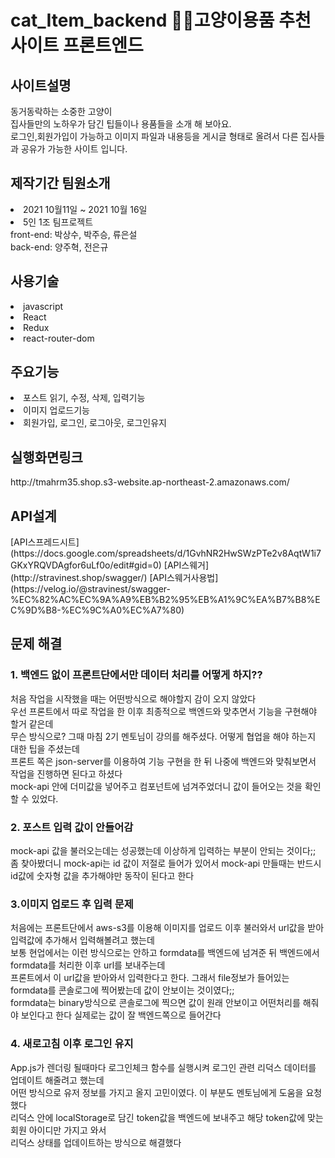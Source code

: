 # cat_Item_backend 🐱‍👓고양이용품 추천 사이트 프론트엔드 
<h2>사이트설명</h2> 
동거동락하는 소중한 고양이<br> 
집사들만의 노하우가 담긴 팁들이나 용품들을 소개 해 보아요.<br>
로그인,회원가입이 가능하고 이미지 파일과 내용등을 게시글 형태로 올려서 다른 집사들과 공유가 가능한 사이트 입니다. 
<h2>제작기간 팀원소개</h2> 
<li> 2021 10월11일 ~ 2021 10월 16일</li> 
<li>5인 1조 팀프로젝트<br>
  front-end: 박상수, 박주승, 류은설 <br> 
  back-end: 양주혁, 전은규 
<h2>사용기술</h2> 
<li>javascript</li> 
<li>React</li> 
<li>Redux</li> 
<li>react-router-dom</li>
<h2>주요기능</h2> 
<li>포스트 읽기, 수정, 삭제, 입력기능</li>
<li>이미지 업로드기능</li>
<li>회원가입, 로그인, 로그아웃, 로그인유지</li>
<h2>실행화면링크</h2>
http://tmahrm35.shop.s3-website.ap-northeast-2.amazonaws.com/
<h2>API설계</h2> 
 [API스프레드시트](https://docs.google.com/spreadsheets/d/1GvhNR2HwSWzPTe2v8AqtW1i7GKxYRQVDAgfor6uLf0o/edit#gid=0) 
 [API스웨거](http://stravinest.shop/swagger/) 
 [API스웨거사용법](https://velog.io/@stravinest/swagger-%EC%82%AC%EC%9A%A9%EB%B2%95%EB%A1%9C%EA%B7%B8%EC%9D%B8-%EC%9C%A0%EC%A7%80) 
 <h2>문제 해결</h2> 
 <h3>1. 백엔드 없이 프론트단에서만 데이터 처리를 어떻게 하지??</h3>
 처음 작업을 시작했을 때는 어떤방식으로 해야할지 감이 오지 않았다<br>
 우선 프론트에서 따로 작업을 한 이후 최종적으로 백엔드와 맞추면서 기능을 구현해야 할거 같은데<br>
 무슨 방식으로? 그때 마침 2기 멘토님이 강의를 해주셨다. 어떻게 협업을 해야 하는지 대한 팁을 주셨는데<br>
 프론트 쪽은 json-server를 이용하여 기능 구현을 한 뒤 나중에 백엔드와 맞춰보면서 작업을 진행하면 된다고 하셨다<br>
 mock-api 안에 더미값을 넣어주고 컴포넌트에 넘겨주었더니 값이 들어오는 것을 확인할 수 있었다.<br>
 
 <h3>2. 포스트 입력 값이 안들어감</h3>
 mock-api 값을 불러오는데는 성공했는데 이상하게 입력하는 부분이 안되는 것이다;;<br>
 좀 찾아봤더니 mock-api는 id 값이 저절로 들어가 있어서 mock-api 만들때는 반드시 id값에 숫자형 값을 추가해야만
 동작이 된다고 한다<br>
 
 <h3>3.이미지 업로드 후 입력 문제</h3>
 처음에는 프론트단에서 aws-s3를 이용해 이미지를 업로드 이후 불러와서 url값을 받아 입력값에 추가해서 입력해볼려고 했는데<br>
 보통 현업에서는 이런 방식으로는 안하고 formdata를 백엔드에 넘겨준 뒤 백엔드에서 formdata를 처리한 이후 url를 보내주는데<br>
 프론트에서 이 url값을 받아와서 입력한다고 한다. 그래서 file정보가 들어있는 formdata를 콘솔로그에 찍어봤는데 값이 안보이는 것이였다;;<br>
 formdata는 binary방식으로 콘솔로그에 찍으면 값이 원래 안보이고 어떤처리를 해줘야 보인다고 한다 실제로는 값이 잘 백엔드쪽으로 들어간다<br>
 
 <h3>4. 새로고침 이후 로그인 유지</h3>
 App.js가 렌더링 될때마다 로그인체크 함수를 실행시켜 로그인 관련 리덕스 데이터를 업데이트 해줄려고 했는데<br>
 어떤 방식으로 유저 정보를 가지고 올지 고민이였다. 이 부분도 멘토님에게 도움을 요청했다<br>
 리덕스 안에 localStorage로 담긴 token값을 백엔드에 보내주고 해당 token값에 맞는 회원 아이디만 가지고 와서<br>
 리덕스 상태를 업데이트하는 방식으로 해결했다<br>
 
 
 

 
 


